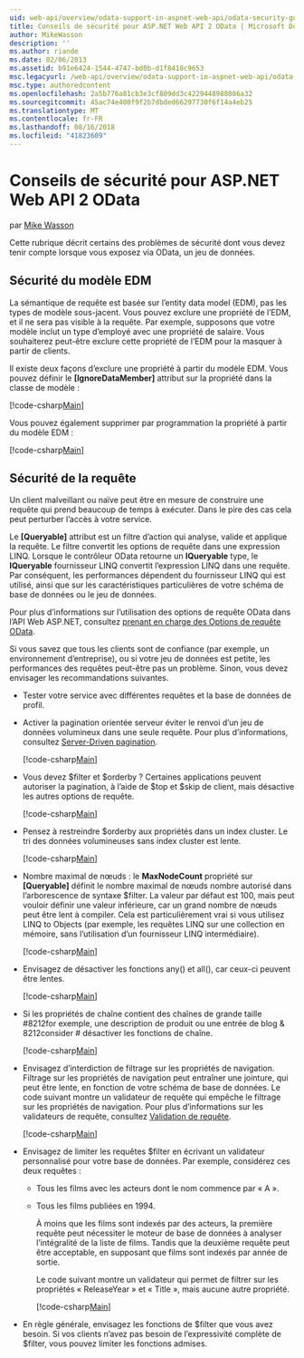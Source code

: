 ```yaml
---
uid: web-api/overview/odata-support-in-aspnet-web-api/odata-security-guidance
title: Conseils de sécurité pour ASP.NET Web API 2 OData | Microsoft Docs
author: MikeWasson
description: ''
ms.author: riande
ms.date: 02/06/2013
ms.assetid: b91e6424-1544-4747-bd0b-d1f8418c9653
msc.legacyurl: /web-api/overview/odata-support-in-aspnet-web-api/odata-security-guidance
msc.type: authoredcontent
ms.openlocfilehash: 2a5b776a81cb3e3cf809dd3c4229448988086a32
ms.sourcegitcommit: 45ac74e400f9f2b7dbded66297730f6f14a4eb25
ms.translationtype: MT
ms.contentlocale: fr-FR
ms.lasthandoff: 08/16/2018
ms.locfileid: "41823609"
---
```

<a name="security-guidance-for-aspnet-web-api-2-odata"></a>Conseils de sécurité pour ASP.NET Web API 2 OData
====================
par [Mike Wasson](https://github.com/MikeWasson)

Cette rubrique décrit certains des problèmes de sécurité dont vous devez tenir compte lorsque vous exposez via OData, un jeu de données.

## <a name="edm-security"></a>Sécurité du modèle EDM

La sémantique de requête est basée sur l’entity data model (EDM), pas les types de modèle sous-jacent. Vous pouvez exclure une propriété de l’EDM, et il ne sera pas visible à la requête. Par exemple, supposons que votre modèle inclut un type d’employé avec une propriété de salaire. Vous souhaiterez peut-être exclure cette propriété de l’EDM pour la masquer à partir de clients.

Il existe deux façons d’exclure une propriété à partir du modèle EDM. Vous pouvez définir le **[IgnoreDataMember]** attribut sur la propriété dans la classe de modèle :

[!code-csharp[Main](odata-security-guidance/samples/sample1.cs)]

Vous pouvez également supprimer par programmation la propriété à partir du modèle EDM :

[!code-csharp[Main](odata-security-guidance/samples/sample2.cs)]

## <a name="query-security"></a>Sécurité de la requête

Un client malveillant ou naïve peut être en mesure de construire une requête qui prend beaucoup de temps à exécuter. Dans le pire des cas cela peut perturber l’accès à votre service.

Le **[Queryable]** attribut est un filtre d’action qui analyse, valide et applique la requête. Le filtre convertit les options de requête dans une expression LINQ. Lorsque le contrôleur OData retourne un **IQueryable** type, le **IQueryable** fournisseur LINQ convertit l’expression LINQ dans une requête. Par conséquent, les performances dépendent du fournisseur LINQ qui est utilisé, ainsi que sur les caractéristiques particulières de votre schéma de base de données ou le jeu de données.

Pour plus d’informations sur l’utilisation des options de requête OData dans l’API Web ASP.NET, consultez [prenant en charge des Options de requête OData](supporting-odata-query-options.md).

Si vous savez que tous les clients sont de confiance (par exemple, un environnement d’entreprise), ou si votre jeu de données est petite, les performances des requêtes peut-être pas un problème. Sinon, vous devez envisager les recommandations suivantes.

- Tester votre service avec différentes requêtes et la base de données de profil.
- Activer la pagination orientée serveur éviter le renvoi d’un jeu de données volumineux dans une seule requête. Pour plus d’informations, consultez [Server-Driven pagination](supporting-odata-query-options.md#server-paging). 

    [!code-csharp[Main](odata-security-guidance/samples/sample3.cs)]
- Vous devez $filter et $orderby ? Certaines applications peuvent autoriser la pagination, à l’aide de $top et $skip de client, mais désactive les autres options de requête. 

    [!code-csharp[Main](odata-security-guidance/samples/sample4.cs)]
- Pensez à restreindre $orderby aux propriétés dans un index cluster. Le tri des données volumineuses sans index cluster est lente. 

    [!code-csharp[Main](odata-security-guidance/samples/sample5.cs)]
- Nombre maximal de nœuds : le **MaxNodeCount** propriété sur **[Queryable]** définit le nombre maximal de nœuds nombre autorisé dans l’arborescence de syntaxe $filter. La valeur par défaut est 100, mais peut vouloir définir une valeur inférieure, car un grand nombre de nœuds peut être lent à compiler. Cela est particulièrement vrai si vous utilisez LINQ to Objects (par exemple, les requêtes LINQ sur une collection en mémoire, sans l’utilisation d’un fournisseur LINQ intermédiaire). 

    [!code-csharp[Main](odata-security-guidance/samples/sample6.cs)]
- Envisagez de désactiver les fonctions any() et all(), car ceux-ci peuvent être lentes. 

    [!code-csharp[Main](odata-security-guidance/samples/sample7.cs)]
- Si les propriétés de chaîne contient des chaînes de grande taille #8212for exemple, une description de produit ou une entrée de blog & 8212consider # désactiver les fonctions de chaîne. 

    [!code-csharp[Main](odata-security-guidance/samples/sample8.cs)]
- Envisagez d’interdiction de filtrage sur les propriétés de navigation. Filtrage sur les propriétés de navigation peut entraîner une jointure, qui peut être lente, en fonction de votre schéma de base de données. Le code suivant montre un validateur de requête qui empêche le filtrage sur les propriétés de navigation. Pour plus d’informations sur les validateurs de requête, consultez [Validation de requête](supporting-odata-query-options.md#query-validation). 

    [!code-csharp[Main](odata-security-guidance/samples/sample9.cs)]
- Envisagez de limiter les requêtes $filter en écrivant un validateur personnalisé pour votre base de données. Par exemple, considérez ces deux requêtes : 

  - Tous les films avec les acteurs dont le nom commence par « A ».
  - Tous les films publiées en 1994.

    À moins que les films sont indexés par des acteurs, la première requête peut nécessiter le moteur de base de données à analyser l’intégralité de la liste de films. Tandis que la deuxième requête peut être acceptable, en supposant que films sont indexés par année de sortie.

    Le code suivant montre un validateur qui permet de filtrer sur les propriétés « ReleaseYear » et « Title », mais aucune autre propriété.

    [!code-csharp[Main](odata-security-guidance/samples/sample10.cs)]
- En règle générale, envisagez les fonctions de $filter que vous avez besoin. Si vos clients n’avez pas besoin de l’expressivité complète de $filter, vous pouvez limiter les fonctions admises.
